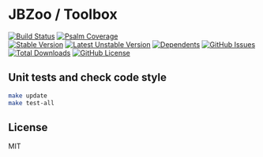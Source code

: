 # JBZoo / Toolbox

[![Build Status](https://travis-ci.org/JBZoo/Toolbox.svg?branch=master)](https://travis-ci.org/JBZoo/Toolbox)    [![Psalm Coverage](https://shepherd.dev/github/JBZoo/Toolbox/coverage.svg)](https://shepherd.dev/github/JBZoo/Toolbox)    
[![Stable Version](https://poser.pugx.org/jbzoo/toolbox/version)](https://packagist.org/packages/jbzoo/toolbox)    [![Latest Unstable Version](https://poser.pugx.org/jbzoo/toolbox/v/unstable)](https://packagist.org/packages/jbzoo/toolbox)    [![Dependents](https://poser.pugx.org/jbzoo/toolbox/dependents)](https://packagist.org/packages/jbzoo/toolbox/dependents?order_by=downloads)    [![GitHub Issues](https://img.shields.io/github/issues/jbzoo/toolbox)](https://github.com/JBZoo/Toolbox/issues)    [![Total Downloads](https://poser.pugx.org/jbzoo/toolbox/downloads)](https://packagist.org/packages/jbzoo/toolbox/stats)    [![GitHub License](https://img.shields.io/github/license/jbzoo/toolbox)](https://github.com/JBZoo/Toolbox/blob/master/LICENSE)



 

## Unit tests and check code style
```sh
make update
make test-all
```


## License

MIT
